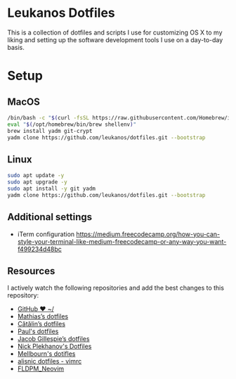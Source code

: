 #  Leukanos Dotfiles
This is a collection of dotfiles and scripts I use for customizing OS X to my liking and setting up the software development tools I use on a day-to-day basis.

# Setup

## MacOS
```bash
/bin/bash -c "$(curl -fsSL https://raw.githubusercontent.com/Homebrew/install/HEAD/install.sh)"
eval "$(/opt/homebrew/bin/brew shellenv)"
brew install yadm git-crypt
yadm clone https://github.com/leukanos/dotfiles.git --bootstrap
```

## Linux
```bash
sudo apt update -y
sudo apt upgrade -y
sudo apt install -y git yadm
yadm clone https://github.com/leukanos/dotfiles.git --bootstrap
```


## Additional settings
- iTerm configuration https://medium.freecodecamp.org/how-you-can-style-your-terminal-like-medium-freecodecamp-or-any-way-you-want-f499234d48bc

## Resources

I actively watch the following repositories and add the best changes to this repository:
- [GitHub ❤ ~/](http://dotfiles.github.com/)
- [Mathias’s dotfiles](https://github.com/mathiasbynens/dotfiles)
- [Cătălin’s dotfiles](https://github.com/alrra/dotfiles)
- [Paul's dotfiles](https://github.com/paulirish/dotfiles)
- [Jacob Gillespie’s dotfiles](https://github.com/jacobwg/dotfiles)
- [Nick Plekhanov's Dotfiles](https://github.com/nicksp/dotfiles)
- [Mellbourn's dotifles](https://github.com/Mellbourn/dotfiles)
- [alisnic dotfiles - vimrc](https://github.com/alisnic/.dotfiles/blob/cmp/.vimrc)
- [FLDPM_Neovim](https://gitee.com/fldpmpang/Neovim_config/tree/main#https://gitee.com/link?target=https%3A%2F%2Fgithub.com%2Fdstein64%2Fvim-startuptime)
